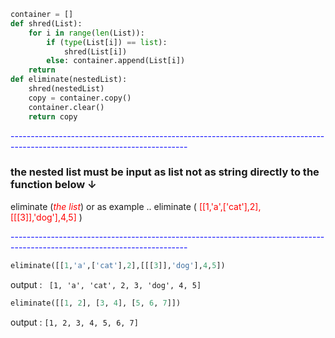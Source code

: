 ```python
container = []
def shred(List):
    for i in range(len(List)):
        if (type(List[i]) == list):
            shred(List[i])
        else: container.append(List[i])
    return
def eliminate(nestedList):
    shred(nestedList)
    copy = container.copy()
    container.clear()
    return copy

```
<span style="color:blue">--------------------------------------------------------------------------------------------------------------------------
    </span>

### the nested list must be input as list not as string directly to the function below ↓
 eliminate (<font color='red'>*the list*</font>)
 or as example .. eliminate (<font color='red'> [[1,'a',['cat'],2],[[[3]],'dog'],4,5] </font>) 
 
 <span style="color:blue">--------------------------------------------------------------------------------------------------------------------------
    </span>
    
 
```python
eliminate([[1,'a',['cat'],2],[[[3]],'dog'],4,5])

```
output : ` [1, 'a', 'cat', 2, 3, 'dog', 4, 5]`

```python
eliminate([[1, 2], [3, 4], [5, 6, 7]])

```
output : `[1, 2, 3, 4, 5, 6, 7]`
